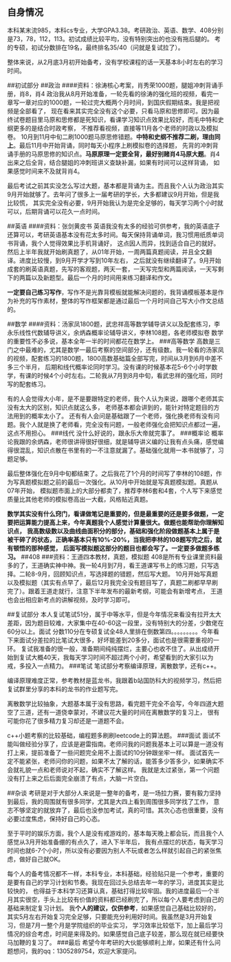 ## 自身情况
本科某末流985，本科cs专业，大学GPA3.38。考研政治、英语、数学、408分别是73，78，112，113。初试成绩比较平均，没有特别突出的也没有拖后腿的。
考的专硕，初试分数排在19名，最终排名35/40（问就是复试拉了）。

整体来说，从2月底3月初开始备考，没有学校课程的话一天基本8小时左右的学习时间。

##初试部分
##政治
####资料：徐涛核心考案，肖秀荣1000题，腿姐冲刺背诵手册，肖8，肖4
政治我从8月开始准备，一轮先看的徐涛的强化班的视频，看完一章写一章对应的1000题，一轮过完大概两个月时间，到国庆假期结束。我是把视频是全部看了，
现在看来其实完全没有这个必要，只看马原和思修即可。因为最终试卷题目里马原和思修都是死知识，看课学习知识点效果比较好，而毛中特和史纲更多的是结合时政考察，
不推荐看视频，直接等11月各个老师的时政以及模拟卷。
10月到11月中旬二刷1000题马原思修错题。**中特和史纲不推荐二刷，理由同上**。最后11月中开始背诵，同时每天小程序上刷模拟卷的选择题，
先背的冲刺背诵手册的马原思修的知识点。**马原原理一定要全背，最好别赌肖4马原大题**。肖4出来之后全背，结合腿姐的冲刺班讲义查缺补漏，如果有时间可以这样背诵，
如果感觉时间来不及就背肖4。

最后考试之前其实没怎么写过大题，基本都是背诵为主。而且我个人认为政治其实9月开始就够了。去年问了很多上一届考研的学长，大多都建议9月开始，但是我比较慌，
其实完全没有必要，9月开始我认为是完全足够的，每天学习两个小时就可以，后期背诵可以花久一点时间。

##英语
####资料：张剑黄皮书
英语我没有太多的经验可供参考，我的英语底子还算可以，考研英语基本没有花太多时间。每天保持背诵单词，我习惯用纸质单词书背诵，我个人觉得效果比手机背诵好，
这点因人而异，找到适合自己的就好。然后上半年我就开始刷真题了，从01年开始，一周两篇真题阅读，并且全文翻译。进度比较慢，到9月开学才写到10年左右，
之后就没有继续翻译了。9月开始成套的刷英语真题，先写的客观题，两天一套，一天写完型和两篇阅读，一天写剩下的两篇以及新题型。最后一个月的时间用来练习翻译和作文。

**一定要自己练习写作**，写作不是光靠背模板就能解决问题的，我背诵模板基本是作为补充的写作素材，整体的写作框架都是通过最后一个月时间自己写大小作文总结的。


##数学
####资料：汤家凤1800题，武忠祥高等数学辅导讲义以及配套练习，李永乐线性代数辅导讲义，余炳森概率论辅导讲义，李林108题，各老师模拟卷
数学的重要性不必多说，基本全年一半的时间都花在数学上。
###高等数学
高数是三门之中最难的，尤其是数学一最后考察的空间部分，还有级数。我一轮看的汤家凤的视频，配套练习的1800题，1800高数基础篇全部写完，时间从3月到6月中差不多三个半月，
后期和线代概率论同时学习。没有课的时候基本花5-6个小时学数学，有课的时候4个小时左右。二轮我从7月到8月中旬，看武忠祥的强化班，同时写的配套练习。

有的人会觉得大小年，是不是要跟特定的老师，我个人认为来说，跟哪个老师其实没有太大的区别，知识点就这么多， 老师基本都会讲到的，能针对特定题目的方法用到的概率太小了。
还有有人会问是基础跟了一个老师，强化换老师有没有问题。我个人就是换了老师看，完全没有问题，一般老师强化会把知识点都过一遍，这点不用担心。
###线代
没什么好说的，跟永乐大帝就完事了。
###概率论
概率论我跟的余炳森，老师很讲得很好很细，就是辅导讲义编的让我有点头痛，感觉编得很混乱，知识点散在书里有的一不注意就漏了。基础强化就用一本书就够了，习题足够。

最后整体强化在9月中旬都结束了。之后我花了1个月的时间写了李林的108题，作为写真题模拟题之前的最后一次强化。从10月中开始就是写真题模拟题。真题从07年开始，
模拟题市面上的大部分都卖了，推荐李林6套和4套，个人写下来感觉质量比其他老师的模拟卷高出一大截，风格贴近真题。

**数学其实没有什么窍门，看课做笔记是重要的，但是最重要的还是要多做题，一定要把运算能力提高上来，今年真题我个人感觉计算量很大。做题也能帮助你理解知识点，**
**我高数级数以及曲线曲面积分的部分，基础和强化阶段做题基本上属于是被干碎了的状态，正确率基本只有10%-20%，当我把李林的108题写完之后，就有顿悟的那种感觉，**
**后面写模拟题这部分的题目也都会写了。一定要多做题多练习。**
##408
###资料：王道四本教材，真题，模拟题
408是所有专业课里资料最多的了，王道确实神中神。我一轮4月到7月，看王道课写书上的练习题，只写选择。二轮8-9月，回顾知识点，写选择题的错题，然后写大题。
10月开始写真题以及模拟题（其实有点早了，最后12月我完全没有题目写了，真题二刷都早早刷完了）。跟着王道走就行，注意下半年发布的最新考纲，可能会有新增考点，
王道也会出相应新考点的讲解视频，及时学习即可。

##复试部分
本人复试笔试51分，属于中等水平，但是今年情况来看没有拉开太大差距，因为题目较难，大家集中在40-60这一段里，没有特别大的分差，少数佬在60分以上。面试
分数110分在专硕复试全48人里排在倒数第四。。。。。。。。。今年看下来面试分差拉的比笔试大很多，好坏能差到20多分，面试也是很需要重视的一环。
复试我准备的很一般，准备期间纯纯摆烂，主要心也收不住了。从出成绩开始到复试大概40天，我每天学习时间不超过两个小时，希望看到的大家引以为戒，多投入一点精力。
###笔试
笔试部分考察编译原理，离散数学，还有c++。

编译原理难度正常，参考教材是蓝龙书，我跟着b站国防科大的视频学习，然后把复试群里分享的本科的龙书的作业题写完。

离散数学比较抽象，大题基本属于没有思路，看完题干完全不会写，今年四道大题空了三道，还有一道侥幸蒙对，不建议花大量的时间在离散数学的复习上，
很有可能你花了很多精力复习却还是一道题不会。

c++小题考察的比较基础，编程题多刷刷leetcode上的算法题。
###面试
面试不能叫做经验分享了，应该是避雷指南。老师问我的问题我基本上可以算是一道没有打上来，提前准备了一些问题完全用不上面试的10分钟跟坐牢一样。
面试首先一定不能紧张，老师问你的问题，如果不太了解的话，能答多少答多少，如果确实不会就礼貌一点和老师说对不起，确实不了解这样。
我就是太过紧张，第一个问题没有打上来之后后面完全崩溃了有点，大脑一片空白。

##杂谈
考研是对于大部分人来说是一整年的备考，是一场拉力赛，要有毅力坚持到最后，我的周围就有很多同学，尤其是大四上看到周围很多同学找了工作，
意志不够坚定的就放弃了，最后也没参加考试，真的可惜。其次心态也很重要，没有必要过度焦虑，保持好自己的心态。

至于平时的娱乐方面，我个人是没有戒游戏的，基本每天晚上都会玩，而且我个人感觉从3月开始准备绷的有点久了，进入下半年后，
我有点摆烂的状态，每天学习时间也就6-7个小时，所以没有必要因为别人不玩或者怎么样就引起自己的紧张焦虑，做好自己就OK。

每个人的备考情况都不一样，本科专业，本科基础，经验贴只是一个参考，重要的是要有自己的学习计划和节奏。我现在回过头总结去年一年的学习，进度其实是比较快的，
也得益于本科学习还算认真，基础打得比较牢固。我的进度最后一个半月其实很空，手头上比较有价值的资料都已经刷完了，所以每个人要考虑到自己的基础来制定复习计划。
我**个人的建议，仅供参考**，如果感觉自己基础比较好的，其实5月左右开始复习完全足够，只要能充分利用好时间。我虽然是3月开始复习，但是7月一整个月是学院组织的毕业实习，
学习效率比较低下，加上最后学习情况的综合考虑，时间是来得及的。如果感觉自己底子较差，那么现在就已经要快马加鞭的复习了。
###最后
希望今年考研的大伙能够顺利上岸，如果还有什么问题想问，我的qq：1305289754，欢迎大家提问。

